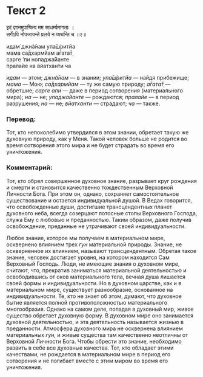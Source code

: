 # Текст 2

इदं ज्ञानमुपाश्रित्य मम साधर्म्यमागताः ।  
सर्गेऽपि नोपजायन्ते प्रलये न व्यथन्ति च ॥२॥

идам̇ джн̃а̄нам упа̄ш́ритйа  
мама са̄дхармйам а̄гата̄т̣  
сарге ’пи нопаджа̄йанте  
пралайе на вйатханти ча

_идам_ — этом; _джн̃а̄нам_ — в знании; _упа̄ш́ритйа_ — найдя прибежище; _мама_ — Мою; _са̄дхармйам_ — ту же самую природу; _а̄гата̄т̣_ — обретшие; _сарге апи_ — даже в период сотворения (материального мира); _на_ — не; _упаджа̄йанте_ — рождаются; _пралайе_ — в период разрушения; _на_ — не; _вйатханти_ — страдают; _ча_ — также.

### Перевод:

Тот, кто непоколебимо утвердился в этом знании, обретает такую же духовную природу, как у Меня. Такой человек больше не родится во время сотворения этого мира и не будет страдать во время его уничтожения.

### Комментарий:

Тот, кто обрел совершенное духовное знание, разрывает круг рождения и смерти и становится качественно тождественным Верховной Личности Бога. При этом он, однако, сохраняет самостоятельное существование и остается индивидуальной душой. В Ведах говорится, что освобожденные души, достигшие трансцендентных планет духовного неба, всегда созерцают лотосные стопы Верховного Господа, служа Ему с любовью и преданностью. Таким образом, даже получив освобождение, преданные не утрачивают своей индивидуальности.

Любое знание, которое мы получаем в материальном мире, осквернено влиянием трех _гун_ материальной природы. Знание, не оскверненное их влиянием, называют трансцендентным. Обретая такое знание, человек достигает уровня, на котором находится Сам Верховный Господь. Люди, не имеющие знания о духовном мире, считают, что, прекратив заниматься материальной деятельностью и освободившись от оков материального тела, вечная душа лишается своей формы и индивидуальности. Но в духовном царстве, как и в материальном мире, существует разнообразие, основанное на индивидуальности. Те, кто не знает об этом, думают, что духовное бытие является полной противоположностью материального многообразия. Однако на самом деле, попадая в духовный мир, живое существо обретает духовную форму. В духовном мире оно занимается духовной деятельностью, и эта деятельность называется жизнью в преданности. Атмосфера духовного мира не осквернена влиянием материальных _гун,_ и живые существа там качественно неотличны от Верховной Личности Бога. Чтобы обрести это знание, необходимо развить в себе все духовные качества. Тот, кто обладает этими качествами, не рождается в материальном мире в период его сотворения и не погибает вместе с этим миром во время его уничтожения.
